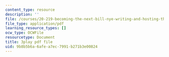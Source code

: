 ```yaml
---
content_type: resource
description: ''
file: /courses/20-219-becoming-the-next-bill-nye-writing-and-hosting-the-educational-show-january-iap-2015/9b8b5b6a6afea7ec7991b271b3e00824_ViSVJJoo7nE.pdf
file_type: application/pdf
learning_resource_types: []
ocw_type: OCWFile
resourcetype: Document
title: 3play pdf file
uid: 9b8b5b6a-6afe-a7ec-7991-b271b3e00824
---
```

